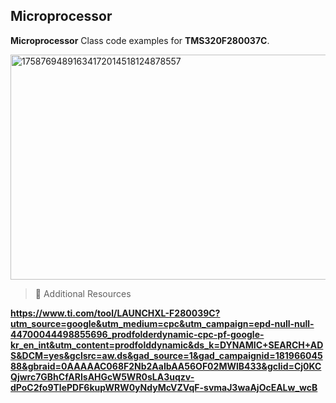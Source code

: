 ## Microprocessor
**Microprocessor** Class code examples for **TMS320F280037C**.

<img width="640" height="360" alt="17587694891634172014518124878557" src="https://github.com/user-attachments/assets/26d46c3b-e667-4f12-a761-cd3ce218a8d7" />

> 📖 Additional Resources

**https://www.ti.com/tool/LAUNCHXL-F280039C?utm_source=google&utm_medium=cpc&utm_campaign=epd-null-null-44700044498855696_prodfolderdynamic-cpc-pf-google-kr_en_int&utm_content=prodfolddynamic&ds_k=DYNAMIC+SEARCH+ADS&DCM=yes&gclsrc=aw.ds&gad_source=1&gad_campaignid=18196604588&gbraid=0AAAAAC068F2Nb2AaIbAA56OF02MWlB433&gclid=Cj0KCQjwrc7GBhCfARIsAHGcW5WR0sLA3uqzv-dPoC2fo9TlePDF6kupWRW0yNdyMcVZVqF-svmaJ3waAjOcEALw_wcB**
